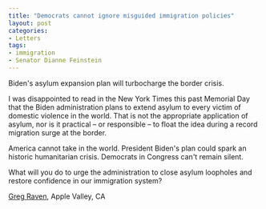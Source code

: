 ```yaml
---
title: "Democrats cannot ignore misguided immigration policies"
layout: post
categories:
- Letters
tags:
- immigration
- Senator Dianne Feinstein
---
```


Biden's asylum expansion plan will turbocharge the border crisis.

I was disappointed to read in the New York Times this past Memorial Day that the Biden administration plans to extend asylum to every victim of domestic violence in the world. That is not the appropriate application of asylum, nor is it practical – or responsible – to float the idea during a record migration surge at the border.

America cannot take in the world. President Biden's plan could spark an historic humanitarian crisis. Democrats in Congress can't remain silent.

What will you do to urge the administration to close asylum loopholes and restore confidence in our immigration system?

[Greg Raven](https://www.gregraven.org/), Apple Valley, CA